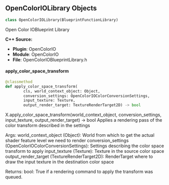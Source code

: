 ## OpenColorIOLibrary Objects

```python
class OpenColorIOLibrary(BlueprintFunctionLibrary)
```

Open Color IOBlueprint Library

**C++ Source:**

- **Plugin**: OpenColorIO
- **Module**: OpenColorIO
- **File**: OpenColorIOBlueprintLibrary.h

<a id="unreal.OpenColorIOLibrary.apply_color_space_transform"></a>

#### apply_color_space_transform

```python
@classmethod
def apply_color_space_transform(
        cls, world_context_object: Object,
        conversion_settings: OpenColorIOColorConversionSettings,
        input_texture: Texture,
        output_render_target: TextureRenderTarget2D) -> bool
```

X.apply_color_space_transform(world_context_object, conversion_settings, input_texture, output_render_target) -> bool
Applies a rendering pass of the color transform described in the settings

Args:
    world_context_object (Object): World from which to get the actual shader feature level we need to render
    conversion_settings (OpenColorIOColorConversionSettings): Settings describing the color space transform to apply
    input_texture (Texture): Texture in the source color space
    output_render_target (TextureRenderTarget2D): RenderTarget where to draw the input texture in the destination color space

Returns:
    bool: True if a rendering command to apply the transform was queued.

<a id="unreal.OpenColorIOConfiguration"></a>